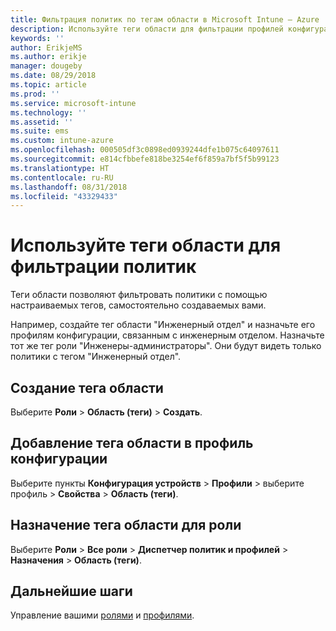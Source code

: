 ```yaml
---
title: Фильтрация политик по тегам области в Microsoft Intune — Azure | Документы Майкрософт
description: Используйте теги области для фильтрации профилей конфигурации по определенным ролям.
keywords: ''
author: ErikjeMS
ms.author: erikje
manager: dougeby
ms.date: 08/29/2018
ms.topic: article
ms.prod: ''
ms.service: microsoft-intune
ms.technology: ''
ms.assetid: ''
ms.suite: ems
ms.custom: intune-azure
ms.openlocfilehash: 000505df3c0898ed0939244dfe1b075c64097611
ms.sourcegitcommit: e814cfbbefe818be3254ef6f859a7bf5f5b99123
ms.translationtype: HT
ms.contentlocale: ru-RU
ms.lasthandoff: 08/31/2018
ms.locfileid: "43329433"
---
```

# <a name="use-scope-tags-to-filter-policies"></a>Используйте теги области для фильтрации политик

Теги области позволяют фильтровать политики с помощью настраиваемых тегов, самостоятельно создаваемых вами.

Например, создайте тег области "Инженерный отдел" и назначьте его профилям конфигурации, связанным с инженерным отделом. Назначьте тот же тег роли "Инженеры-администраторы". Они будут видеть только политики с тегом "Инженерный отдел".

## <a name="to-create-a-scope-tag"></a>Создание тега области

Выберите **Роли** > **Область (теги)** > **Создать**.

## <a name="to-add-a-scope-tag-to-a-configuration-profile"></a>Добавление тега области в профиль конфигурации

Выберите пункты **Конфигурация устройств** > **Профили** > выберите профиль > **Свойства** > **Область (теги)**.

## <a name="to-assign-a-scope-tag-to-a-role"></a>Назначение тега области для роли

Выберите **Роли** > **Все роли** > **Диспетчер политик и профилей** > **Назначения**  >  **Область (теги)**.

## <a name="next-steps"></a>Дальнейшие шаги

Управление вашими [ролями](role-based-access-control.md) и [профилями](device-profile-assign.md).

